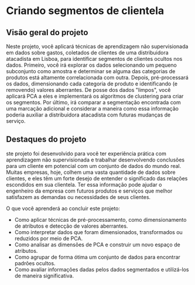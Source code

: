 # Criando segmentos de clientela
## Visão geral do projeto
Neste projeto, você aplicará técnicas de aprendizagem não supervisionada em dados sobre gastos, coletados de clientes de uma distribuidora atacadista em Lisboa, para identificar segmentos de clientes ocultos nos dados. Primeiro, você irá explorar os dados selecionando um pequeno subconjunto como amostra e determinar se alguma das categorias de produtos está altamente correlacionada com outra. Depois, pré-processará os dados, dimensionando cada categoria de produto e identificando (e removendo) valores aberrantes. De posse dos dados "limpos", você aplicará PCA a eles e implementará os algoritmos de clustering para criar os segmentos. Por último, irá comparar a segmentação encontrada com uma marcação adicional e considerar a maneira como essa informação poderia auxiliar a distribuidora atacadista com futuras mudanças de serviço.

## Destaques do projeto
ste projeto foi desenvolvido para você ter experiência prática com aprendizagem não supervisionada e trabalhar desenvolvendo conclusões para um cliente em potencial com um conjunto de dados do mundo real. Muitas empresas, hoje, colhem uma vasta quantidade de dados sobre clientes, e eles têm um forte desejo de entender o significado das relações escondidos em sua clientela. Ter essa informação pode ajudar o engenheiro da empresa com futuros produtos e serviços que melhor satisfazem as demandas ou necessidades de seus clientes.

O que você aprenderá ao concluir este projeto:

- Como aplicar técnicas de pré-processamento, como dimensionamento de atributos e detecção de valores aberrantes.
- Como interpretar dados que foram dimensionados, transformados ou reduzidos por meio de PCA.
- Como analisar as dimensões de PCA e construir um novo espaço de atributos.
- Como agrupar de forma ótima um conjunto de dados para encontrar padrões ocultos.
- Como avaliar informações dadas pelos dados segmentados e utilizá-los de maneira significativa.
